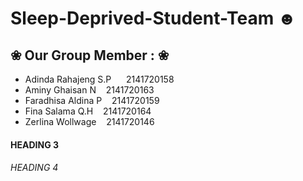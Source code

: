 # Sleep-Deprived-Student-Team ☻

## ❀ Our Group Member : ❀
- Adinda Rahajeng S.P &nbsp;&nbsp;&nbsp;&nbsp; 2141720158
- Aminy Ghaisan N&nbsp;&nbsp;&nbsp;&nbsp;2141720163
- Faradhisa Aldina P&nbsp;&nbsp;&nbsp;&nbsp;2141720159
- Fina Salama Q.H&nbsp;&nbsp;&nbsp;&nbsp;2141720164
- Zerlina Wollwage&nbsp;&nbsp;&nbsp;&nbsp;2141720146

#### HEADING 3

###### HEADING 4
